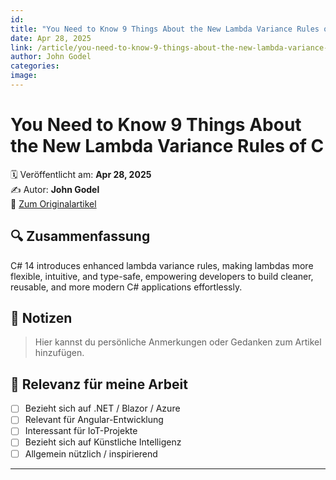 ```yaml
---
id: 
title: "You Need to Know 9 Things About the New Lambda Variance Rules of C"
date: Apr 28, 2025
link: /article/you-need-to-know-9-things-about-the-new-lambda-variance-rules-of-c-sharp/
author: John Godel
categories: 
image: 
---
```


# You Need to Know 9 Things About the New Lambda Variance Rules of C

🗓️ Veröffentlicht am: **Apr 28, 2025**  
✍️ Autor: **John Godel**  
🔗 [Zum Originalartikel](/article/you-need-to-know-9-things-about-the-new-lambda-variance-rules-of-c-sharp/)

## 🔍 Zusammenfassung

C# 14 introduces enhanced lambda variance rules, making lambdas more flexible, intuitive, and type-safe, empowering developers to build cleaner, reusable, and more modern C# applications effortlessly.

## 📌 Notizen

> Hier kannst du persönliche Anmerkungen oder Gedanken zum Artikel hinzufügen.

## 🧠 Relevanz für meine Arbeit

- [ ] Bezieht sich auf .NET / Blazor / Azure
- [ ] Relevant für Angular-Entwicklung
- [ ] Interessant für IoT-Projekte
- [ ] Bezieht sich auf Künstliche Intelligenz
- [ ] Allgemein nützlich / inspirierend

---
